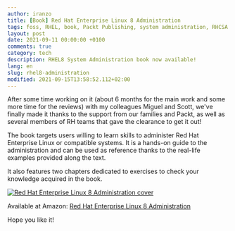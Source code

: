 ```yaml
---
author: iranzo
title: [Book] Red Hat Enterprise Linux 8 Administration
tags: foss, RHEL, book, Packt Publishing, system administration, RHCSA
layout: post
date: 2021-09-11 00:00:00 +0100
comments: true
category: tech
description: RHEL8 System Administration book now available!
lang: en
slug: rhel8-administration
modified: 2021-09-15T13:58:52.112+02:00
---
```


After some time working on it (about 6 months for the main work and some more time for the reviews) with my colleagues Miguel and Scott, we've finally made it thanks to the support from our families and Packt, as well as several members of RH teams that gave the clearance to get it out!

The book targets users willing to learn skills to administer Red Hat Enterprise Linux or compatible systems. It is a hands-on guide to the administration and can be used as reference thanks to the real-life examples provided along the text.

It also features two chapters dedicated to exercises to check your knowledge acquired in the book.

[![Red Hat Enterprise Linux 8 Administration cover]({static}imagen/rhel8-cover.png)](https://s.iranzo.io/rhel8)

Available at Amazon: [Red Hat Enterprise Linux 8 Administration](https://s.iranzo.io/rhel8)

Hope you like it!
